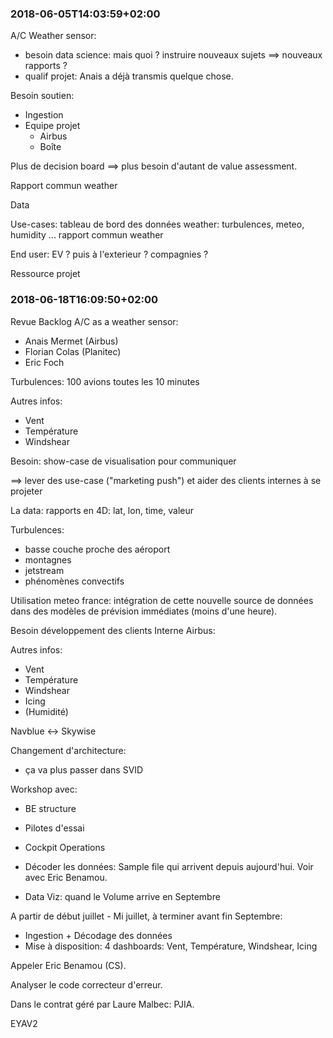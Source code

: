 
### 2018-06-05T14:03:59+02:00

A/C Weather sensor:
- besoin data science: mais quoi ? instruire nouveaux sujets ==> nouveaux rapports ?
- qualif projet: Anais a déjà transmis quelque chose.

Besoin soutien:
- Ingestion
- Equipe projet
    - Airbus
    - Boîte

Plus de decision board ==> plus besoin d'autant de value assessment.

Rapport commun weather

Data

Use-cases:
    tableau de bord des données weather: turbulences, meteo, humidity ...
    rapport commun weather

End user: EV ? puis à l'exterieur ? compagnies ?

Ressource projet

### 2018-06-18T16:09:50+02:00

Revue Backlog A/C as a weather sensor:
- Anais Mermet (Airbus)
- Florian Colas (Planitec)
- Eric Foch

Turbulences: 100 avions toutes les 10 minutes

Autres infos:
- Vent
- Température
- Windshear

Besoin: show-case de visualisation pour communiquer

==> lever des use-case ("marketing push") et aider des clients internes à se projeter

La data: rapports en 4D: lat, lon, time, valeur

Turbulences:
- basse couche proche des aéroport
- montagnes
- jetstream
- phénomènes convectifs

Utilisation meteo france: intégration de cette nouvelle source de données dans des modèles de prévision immédiates (moins d'une heure).

Besoin développement des clients Interne Airbus:

Autres infos:
- Vent
- Température
- Windshear
- Icing
- (Humidité)

Navblue <-> Skywise

Changement d'architecture:
- ça va plus passer dans SVID

Workshop avec:
- BE structure
- Pilotes d'essai
- Cockpit Operations

- Décoder les données: Sample file qui arrivent depuis aujourd'hui. Voir avec Eric Benamou.
- Data Viz: quand le Volume arrive en Septembre

A partir de début juillet - Mi juillet, à terminer avant fin Septembre:
- Ingestion + Décodage des données
- Mise à disposition: 4 dashboards: Vent, Température, Windshear, Icing

Appeler Eric Benamou (CS).

Analyser le code correcteur d'erreur.

Dans le contrat géré par Laure Malbec: PJIA.

EYAV2
